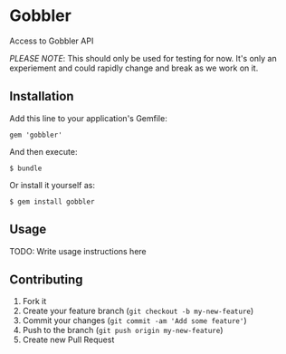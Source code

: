 # Gobbler

Access to Gobbler API

_PLEASE NOTE_: This should only be used for testing for now. It's only
an experiement and could rapidly change and break as we work on it.

## Installation

Add this line to your application's Gemfile:

    gem 'gobbler'

And then execute:

    $ bundle

Or install it yourself as:

    $ gem install gobbler

## Usage

TODO: Write usage instructions here

## Contributing

1. Fork it
2. Create your feature branch (`git checkout -b my-new-feature`)
3. Commit your changes (`git commit -am 'Add some feature'`)
4. Push to the branch (`git push origin my-new-feature`)
5. Create new Pull Request
